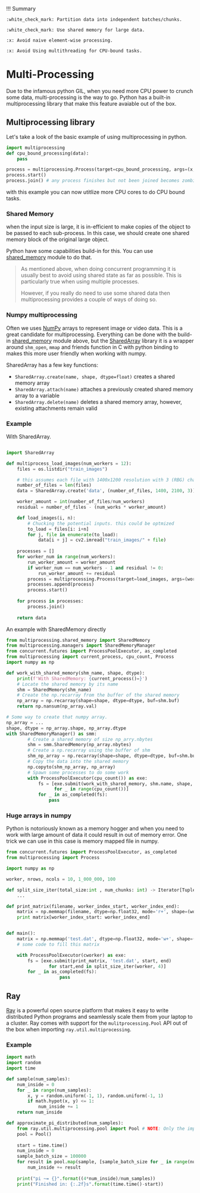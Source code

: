 !!! Summary

    :white_check_mark: Partition data into independent batches/chunks.
    
    :white_check_mark: Use shared memory for large data.
 
    :x: Avoid naive element-wise processing.

    :x: Avoid Using multithreading for CPU-bound tasks.


# Multi-Processing

Due to the infamous python GIL, when you need more CPU power to crunch some data, multi-processing is the way to go.   Python has a built-in multiprocessing library that make this feature avaiable out of the box. 

## Multiprocessing library

Let's take a look of the basic example of using multiprocessing in python.

```python
import multiprocessing
def cpu_bound_processing(data):
    pass

process = multiprocessing.Process(target=cpu_bound_processing, args=(x, y, z))
process.start()
process.join() # any process finishes but not been joined becomes zombie process.
```
with this example you can now utitlize more CPU cores to do CPU bound tasks.


### Shared Memory
when the input size is large, it is in-efficient to make copies of the object to be passed to each sub-process.  In this case, we should create one shared memory block of the original large object. 

Python have some capabilities build-in for this.  You can use [shared_memory] module to do that.

> As mentioned above, when doing concurrent programming it is usually best to avoid using shared state as far as possible. This is particularly true when using multiple processes.
>
> However, if you really do need to use some shared data then multiprocessing provides a couple of ways of doing so.


### Numpy multiprocessing

Often we uses [NumPy] arrays to represent image or video data.  This is a great candidate for multiprocessing.  Everything can be done with the build-in [shared_memory] module above, but the [SharedArray] library it is a wrapper around `shm_open`, `mmap` and friends function in C with python binding to makes this more user friendly when working with numpy. 

SharedArray has a few key functions:

- `SharedArray.create(name, shape, dtype=float)` creates a shared memory array
- `SharedArray.attach(name)` attaches a previously created shared memory array to a variable
- `SharedArray.delete(name)` deletes a shared memory array, however, existing attachments remain valid


### Example

With SharedArray. 

```python

import SharedArray

def multiprocess_load_images(num_workers = 12):
    files = os.listdir("train_images")

    # this assumes each file with 1400x1200 resolution with 3 (RBG) channels
    number_of_files = len(files)
    data = SharedArray.create('data', (number_of_files, 1400, 2100, 3))

    worker_amount = int(number_of_files/num_workers)
    residual = number_of_files - (num_works * worker_amount)

    def load_images(i, n):
        # Chucking the potential inputs. this could be optmized
        to_load = files[i: i+n]
        for j, file in enumerate(to_load):
            data[i + j] = cv2.imread("train_images/" + file)
        
    processes = []
    for worker_num in range(num_workers):
        run_worker_amount = worker_amount
        if worker_num == num_workers - 1 and residual != 0:
            run_worker_amount += residual
        process = multiprocessing.Process(target=load_images, args=(worker_amount*worker_num, run_worker_amount))
        processes.append(process)
        process.start()
    
    for process in processes:
        process.join()
    
    return data

```

An example with SharedMemory directly

```python
from multiprocessing.shared_memory import SharedMemory
from multiprocessing.managers import SharedMemoryManager
from concurrent.futures import ProcessPoolExecutor, as_completed
from multiprocessing import current_process, cpu_count, Process
import numpy as np

def work_with_shared_memory(shm_name, shape, dtype):
    print(f'With SharedMemory: {current_process()=}')
    # Locate the shared memory by its name
    shm = SharedMemory(shm_name)
    # Create the np.recarray from the buffer of the shared memory
    np_array = np.recarray(shape=shape, dtype=dtype, buf=shm.buf)
    return np.nansum(np_array.val)

# Some way to create that numpy array.
np_array = ...
shape, dtype = np_array.shape, np_array.dtype
with SharedMemoryManager() as smm:
        # Create a shared memory of size np_arry.nbytes
        shm = smm.SharedMemory(np_array.nbytes)
        # Create a np.recarray using the buffer of shm
        shm_np_array = np.recarray(shape=shape, dtype=dtype, buf=shm.buf)
        # Copy the data into the shared memory
        np.copyto(shm_np_array, np_array)
        # Spawn some processes to do some work
        with ProcessPoolExecutor(cpu_count()) as exe:
            fs = [exe.submit(work_with_shared_memory, shm.name, shape, dtype)
                  for _ in range(cpu_count())]
            for _ in as_completed(fs):
                pass
```

### Huge arrays in numpy

Python is notoriously known as a memory hogger and when you need to work with large amount of data it could result in out of memory error.  One trick we can use in this case is memory mapped file in numpy. 

```python
from concurrent.futures import ProcessPoolExecutor, as_completed
from multiprocessing import Process

import numpy as np

worker, nrows, ncols = 10, 1_000_000, 100

def split_size_iter(total_size:int , num_chunks: int) -> Iterator[Tuple[int, int]]:
    ...

def print_matrix(filename, worker_index_start, worker_index_end):
    matrix = np.memmap(filename, dtype=np.float32, mode='r+', shape=(worker, nrows, ncols))
    print matrix[worker_index_start: worker_index_end]


def main():
    matrix = np.memmap('test.dat', dtype=np.float32, mode='w+', shape=(worker, nrows, ncols))
    # some code to fill this matrix

    with ProcessPoolExecutor(cworker) as exe:
        fs = [exe.submit(print_matrix, 'test.dat', start, end) 
                for start,end in split_size_iter(worker, 4)]
        for _ in as_completed(fs):
                    pass
```


## Ray

[Ray] is a powerful open source platform that makes it easy to write distributed Python programs and seamlessly scale them from your laptop to a cluster.  Ray comes with support for the `mulitprocessing.Pool` API out of the box when importing `ray.util.multiprocessing`. 


### Example

```python
import math
import random
import time

def sample(num_samples):
    num_inside = 0
    for _ in range(num_samples):
        x, y = random.uniform(-1, 1), random.uniform(-1, 1)
        if math.hypot(x, y) <= 1:
            num_inside += 1
    return num_inside

def approximate_pi_distributed(num_samples):
    from ray.util.multiprocessing.pool import Pool # NOTE: Only the import statement is changed.
    pool = Pool()
        
    start = time.time()
    num_inside = 0
    sample_batch_size = 100000
    for result in pool.map(sample, [sample_batch_size for _ in range(num_samples//sample_batch_size)]):
        num_inside += result
        
    print("pi ~= {}".format((4*num_inside)/num_samples))
    print("Finished in: {:.2f}s".format(time.time()-start))
```

[shared_memory]: https://docs.python.org/3/library/multiprocessing.shared_memory.html#module-multiprocessing.shared_memory

[NumPy]: https://numpy.org/
[SharedArray]: https://pypi.org/project/SharedArray/

[Ray]: https://docs.ray.io/en/latest/index.html
[dask]: https://docs.dask.org/
